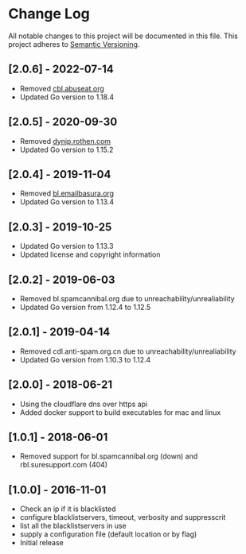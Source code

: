 # Change Log
All notable changes to this project will be documented in this file.
This project adheres to [Semantic Versioning](http://semver.org/).

## [2.0.6] - 2022-07-14
- Removed [cbl.abuseat.org](https://www.abuseat.org/)
- Updated Go version to 1.18.4

## [2.0.5] - 2020-09-30
- Removed [dynip.rothen.com](https://www.dnsbl.info/dnsbl-details.php?dnsbl=dynip.rothen.com)
- Updated Go version to 1.15.2

## [2.0.4] - 2019-11-04
- Removed [bl.emailbasura.org](https://www.dnsbl.info/emailbasura-offline.php)
- Updated Go version to 1.13.4

## [2.0.3] - 2019-10-25
- Updated Go version to 1.13.3
- Updated license and copyright information

## [2.0.2] - 2019-06-03
- Removed bl.spamcannibal.org due to unreachability/unrealiability
- Updated Go version from 1.12.4 to 1.12.5

## [2.0.1] - 2019-04-14
- Removed cdl.anti-spam.org.cn due to unreachability/unrealiability
- Updated Go version from 1.10.3 to 1.12.4

## [2.0.0] - 2018-06-21
- Using the cloudflare dns over https api
- Added docker support to build executables for mac and linux

## [1.0.1] - 2018-06-01
- Removed support for bl.spamcannibal.org (down) and rbl.suresupport.com (404)

## [1.0.0] - 2016-11-01
- Check an ip if it is blacklisted
- configure blacklistservers, timeout, verbosity and suppresscrit
- list all the blacklistservers in use
- supply a configuration file (default location or by flag)
- Initial release